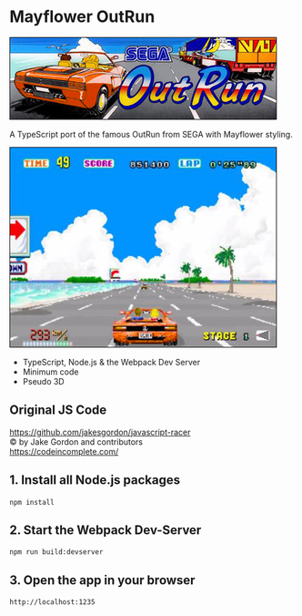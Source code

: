 # Mayflower OutRun

![OutRun TS](https://github.com/christopherstock/OutRunMF/raw/master/dist/res/image/promo/title.png)

A TypeScript port of the famous OutRun from SEGA with Mayflower styling.

![OutRun TS](https://github.com/christopherstock/OutRunMF/raw/master/dist/res/image/promo/screen0.png)

- TypeScript, Node.js &amp; the Webpack Dev Server
- Minimum code
- Pseudo 3D

## Original JS Code
https://github.com/jakesgordon/javascript-racer<br>
&copy; by Jake Gordon and contributors<br>
https://codeincomplete.com/

## 1. Install all Node.js packages
```
npm install
```

## 2. Start the Webpack Dev-Server
```
npm run build:devserver
```

## 3. Open the app in your browser
```
http://localhost:1235
```
